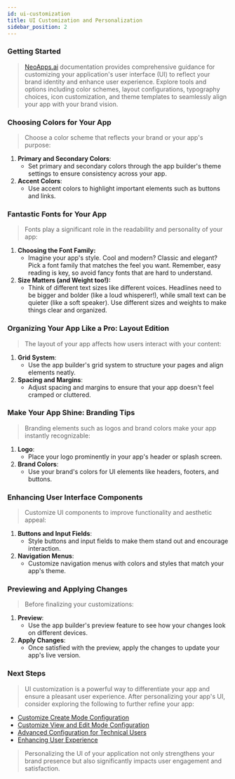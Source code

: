 ```yaml
---
id: ui-customization
title: UI Customization and Personalization
sidebar_position: 2
---
```


### Getting Started

> [NeoApps.ai](https://neoapps.ai/) documentation provides comprehensive guidance for customizing your application's user interface (UI) to reflect your brand identity and enhance user experience. Explore tools and options including color schemes, layout configurations, typography choices, icon customization, and theme templates to seamlessly align your app with your brand vision.

### Choosing Colors for Your App

> Choose a color scheme that reflects your brand or your app's purpose:

1. **Primary and Secondary Colors**: 
    - Set primary and secondary colors through the app builder's theme settings to ensure consistency across your app.
2. **Accent Colors**: 
    - Use accent colors to highlight important elements such as buttons and links.

<!-- ![Applying a Color Scheme](/img/neoapps_ai_logo.png) -->

### Fantastic Fonts for Your App

> Fonts play a significant role in the readability and personality of your app:

1. **Choosing the Font Family:**
    - Imagine your app's style. Cool and modern? Classic and elegant? Pick a font family that matches the feel you want. Remember, easy reading is key, so avoid fancy fonts that are hard to understand.
2. **Size Matters (and Weight too!):**
    - Think of different text sizes like different voices. Headlines need to be bigger and bolder (like a loud whisperer!), while small text can be quieter (like a soft speaker). Use different sizes and weights to make things clear and organized.

<!-- ![Customizing Fonts](/img/neoapps_ai_logo.png) -->

### Organizing Your App Like a Pro: Layout Edition

> The layout of your app affects how users interact with your content:

1. **Grid System**: 
    - Use the app builder's grid system to structure your pages and align elements neatly.
2. **Spacing and Margins**: 
    - Adjust spacing and margins to ensure that your app doesn't feel cramped or cluttered.

<!-- ![Adjusting Layouts](/img/neoapps_ai_logo.png) -->

### Make Your App Shine: Branding Tips

> Branding elements such as logos and brand colors make your app instantly recognizable:

1. **Logo**: 
    - Place your logo prominently in your app's header or splash screen.
2. **Brand Colors**: 
    - Use your brand's colors for UI elements like headers, footers, and buttons.

<!-- ![Incorporating Branding Elements](/img/neoapps_ai_logo.png) -->

### Enhancing User Interface Components

> Customize UI components to improve functionality and aesthetic appeal:

1. **Buttons and Input Fields**: 
    - Style buttons and input fields to make them stand out and encourage interaction.
2. **Navigation Menus**: 
    - Customize navigation menus with colors and styles that match your app's theme.

<!-- ![Enhancing User Interface Components](/img/neoapps_ai_logo.png) -->

### Previewing and Applying Changes

> Before finalizing your customizations:

1. **Preview**: 
    - Use the app builder's preview feature to see how your changes look on different devices.
2. **Apply Changes**: 
    - Once satisfied with the preview, apply the changes to update your app's live version.

<!-- ![Previewing and Applying Changes](/img/neoapps_ai_logo.png) -->

### Next Steps

> UI customization is a powerful way to differentiate your app and ensure a pleasant user experience. After personalizing your app's UI, consider exploring the following to further refine your app:

- [Customize Create Mode Configuration](./create-mode-configuration.md)
- [Customize View and Edit Mode Configuration](./view-and-edit-modes.md)
- [Advanced Configuration for Technical Users](./advanced-configuration)
- [Enhancing User Experience](./enhancing-user-experience)

> Personalizing the UI of your application not only strengthens your brand presence but also significantly impacts user engagement and satisfaction.
